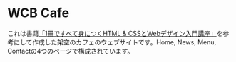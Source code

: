 # WCB Cafe

これは書籍[「1冊ですべて身につくHTML & CSSとWebデザイン入門講座」](https://www.sbcr.jp/product/4797398892/)を参考にして作成した架空のカフェのウェブサイトです。Home, News, Menu, Contactの4つのページで構成されています。
